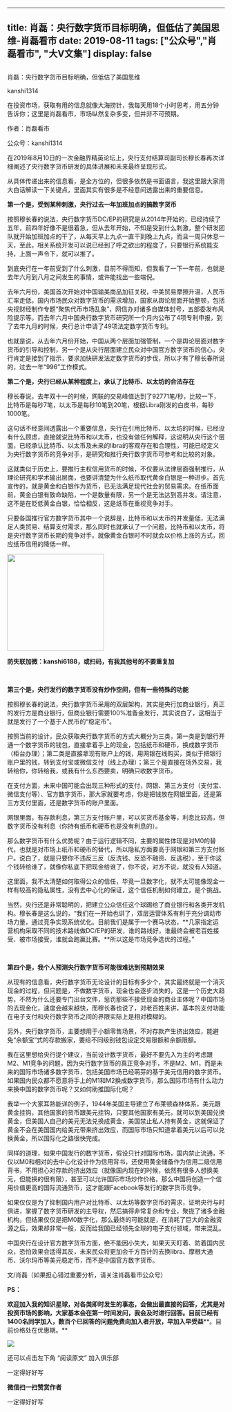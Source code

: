
---
title:  肖磊：央行数字货币目标明确，但低估了美国思维-肖磊看市
date: 2019-08-11
tags: ["公众号","肖磊看市", "大V文集"]
display: false
---


## 



肖磊：央行数字货币目标明确，但低估了美国思维




kanshi1314




在投资市场，获取有用的信息就像大海捞针，我每天用18个小时思考，用五分钟告诉你；这里是肖磊看市，市场纵然复杂多变，但并非不可预期。


作者：肖磊看市

公众号：kanshi1314



在2019年8月10日的一次金融界精英论坛上，央行支付结算司副司长穆长春再次详细阐述了央行数字货币研发的具体进展和未来最终呈现形式。



从具体传递出来的信息看，是全方位的，但很多依然是书面语言，我这里跟大家用大白话解读一下关键点，里面其实有很多是不经意间透露出来的重要信息。



**第一个是，受到某种刺激，央行过去一年加班加点的搞数字货币**



按照穆长春的说法，央行数字货币DC/EP的研究是从2014年开始的，已经持续了五年，前四年好像不是很着急，但从去年开始，不知是受到什么刺激，整个研发团队就开始加班加点的干了，从每天早上九点一直干到晚上九点，而且一周只休息一天，至此，相关系统开发可以说已经到了呼之欲出的程度了，只要银行系统能支持，上面一声令下，就可以推了。



到底央行在一年前受到了什么刺激，目前不得而知，但我看了一下一年前，也就是去年六月到八月之间发生的事情，或许能找出一些端倪。



去年六月份，美国首次开始对中国输美商品加征关税，中美贸易摩擦升温，人民币汇率走低，国内市场民众对数字货币的需求增加，国家从舆论层面开始整顿，包括央视财经制作专题“聚焦代币市场乱象”，网信办对诸多自媒体封号，五部委发布风险提示等。而去年六月中国央行数字货币研究所一个月内公布了4项专利申报，到了去年九月的时候，央行总计申请了49项法定数字货币专利。



也就是说，从去年六月份开始，中国从两个层面加强管制，一个是舆论层面对数字货币的引导和控制，另一个是从央行层面建立民众对中国官方数字货币的信心，央行肯定是接到了指示，要求加快研发法定数字货币的步伐，所以才有了穆长春所说的，过去一年“996”工作模式。



**第二个是，央行已经从某种程度上，承认了比特币、以太坊的合法存在**



穆长春说，去年双十一的时候，网联的交易峰值达到了92771笔/秒，比较一下，比特币是每秒7笔，以太币是每秒10笔到20笔，根据Libra刚发的白皮书，每秒1000笔。



这句话不经意间透露出一个重要信息，央行在引用比特币、以太坊的时候，已经没有什么顾虑，直接就说比特币和以太币，也没有做任何解释，这说明从央行这个层面，已经承认比特币、以太币及未来的libra的客观存在和合理性，可能已经定义为央行数字货币的竞争对手，是研究和推行央行数字货币可参考和比较的对象。



这就类似于历史上，要推行主权信用货币的时候，不仅要从法律层面强制推行，从理论研究和学术输出层面，也要讲清楚为什么纸币取代黄金白银是一种进步。首先宣传的，就是黄金和白银作为货币，已无法满足现代社会的贸易需求。在纸币面前，黄金白银有致命缺陷，一个是数量有限，另一个是无法达到高并发。请注意，这不是在贬低黄金白银，恰恰相反，这是纸币在重视竞争对手。



只要各国推行官方数字货币其中一个说辞是，比特币和以太币的并发量低，无法满足人类贸易、结算支付需求，那么同时也就承认了一个问题，比特币和以太币，将是央行数字货币长期的竞争对手。就像黄金白银时不时就会以价格上涨的方式，回应纸币信用的降低一样。



<img class="rich_pages" data-copyright="0" data-ratio="1" data-s="300,640" src="https://mmbiz.qpic.cn/mmbiz_jpg/rIYcHn0KrPQxE6zMiarib0VYKnt94Md6MMtJIw6YEwy8maoZPYfqopnlsqVs55Vz3JiaQIS7PZ1rg8lrYVngiaw9CQ/640?wx_fmt=jpeg" data-type="jpeg" data-w="430" style="height: 224px;width: 224px;"/>

**防失联加微：kanshi6188，或扫码，有我其他号的不要重复加**

&nbsp;

**第三个是，央行发行的数字货币没有炒作空间，但有一些特殊的功能**



按照穆长春的说法，央行数字货币采用的双层架构，其实是央行加商业银行，真正的发行方是商业银行，但商业银行需要100%准备金发行，其实说白了，这相当于就是发行了一个基于人民币的“稳定币”。



按照当前的设计，民众获取央行数字货币的方式大概分为三类，第一类是到银行开通一个数字货币的钱包，直接拿着手上的现金，包括纸币和硬币，换成数字货币（柜台办理）；第二类是直接拿现有账户上的钱，用网银在线购买，类似于把银行账户里的钱，转到支付宝或微信支付（线上办理）；第三个是直接在场外交易，我转给你，你转给我，或我有什么东西要卖，明确只收数字货币。



在支付方面，未来中国可能会出现三种形式的支付，网银、第三方支付（支付宝、微信支付等）、官方数字货币，那大家就要考虑，你是把钱放在网银里面，还是第三方支付里面，还是数字货币的账户里面。



网银里面，有存款利息，第三方支付账户里，可以买货币基金等，利息比较高，但数字货币没有利息（你持有纸币和硬币也是没有利息的）。



那么数字货币有什么优势呢？由于运行逻辑不同，主要的属性体现是对M0的替代，也就是对市场上纸币和硬币的替代，所以隐私方面要高于网银和第三方支付账户。说白了，就是只要你不违反三反（反洗钱、反恐不融资、反逃税），至于你这个钱转给谁了，就像你私底下把现金给谁了，你不说，对方不说，就没有人知道。



这里面，我不太清楚如何取得公众的信任，毕竟一旦数字化，就不太可能像现金一样有较高的隐私属性，没有去中心化的保证，这个信任机制如何建立，是个挑战。



当然，央行还是非常聪明的，把建立公众信任这个球踢给了商业银行和各类开发机构。穆长春是这么说的，“我们在一开始也讲了，双层运营体系有利于充分调动市场力量，通过竞争实现系统优化。目前我们是属于一个赛马状态，**几家指定运营机构采取不同的技术路线做DC/EP的研发，谁的路线好，谁最终会被老百姓接受、被市场接受，谁就会跑赢比赛。**所以这是市场竞争选优的过程。”

&nbsp;

**第四个是，我个人预测央行数字货币可能很难达到预期效果**



从现有的信息看，央行数字货币无论设计的目标有多少个，其实最终就是一个消灭现金的过程，但问题是，不做数字货币，现金也会逐步消失的，这是一个历史大趋势，不然为什么还要专门出台文件，惩罚那些不接受现金的商业主体呢？中国市场的去现金化，速度会越来越快，而穆长春也说了，对老百姓来讲，基本的支付功能在电子支付和央行数字货币之间的界限实际上是相对模糊的。



另外，央行数字货币，主要想用于小额零售场景，不对存款产生挤出效应，能避免“余额宝”式的存款搬家，要给不同级别钱包设定交易限额和余额限额。



我在这里想给央行提个建议，当前设计数字货币，最好不要先入为主的考虑跟M2、M1竞争的问题，因为央行数字货币的真正竞争对手，不是M2、M1，而是未来的国际市场诸多数字货币，包括美国市场已经萌芽的基于美元信用的数字货币。如果国内民众都不愿意将手上的M1和M2换成数字货币，那么国际市场有什么动力来换中国的数字货币呢？又如何助推国际化呢？



我举一个大家耳熟能详的例子，1944年美国主导建立了布莱顿森林体系，美元跟黄金挂钩，其他国家的货币跟美元挂钩，只要其他国家有美元，就可以到美国兑换黄金，但美国人自己的美元无法兑换成黄金，美国禁止私人持有黄金，这就保证了黄金不会在美国国内给美元带来挤出效应，而国际市场只知道拿着美元以后可以兑换黄金，所以国际化之路很快完成。



同样的道理，如果中国发行的数字货币，假设只针对国际市场，国内禁止流通，不仅以M0和相对的去中心化设计作为信用背书，还使用黄金储备作为信用二级信用背书，不用担心对存款的挤出效应（就像国内现在的时候，依然有很多人想换美元，但能换的很有限），甚至可以允许国际市场炒作价格，那么中国将创造一个信用价值更高的国际流通货币，这才能跟Facebook等发行的数字货币竞争。



如果仅仅是为了抑制国内用户对比特币、以太坊等数字货币的需求，证明央行与时俱进，掌握了数字货币研发的主导权，然后搞得非常复杂和专业，聚拢了诸多金融机构，但结果仅仅是把M0数字化，那么最终的可能就是，在消耗了巨大的金融资源之后，效果却非常一般，反而给我国已经领先全球的电子支付领域，带来混乱。



中国央行在设计官方数字货币方面，绝不能因小失大，如果天天盯着、防着国内民众，恐怕效果会适得其反，未来民众将更加会千方百计的去换libra、摩根大通币、沃尔玛币等美元稳定币，而不是中国官方数字货币。



文/肖磊（如果担心错过重要分析，请关注肖磊看市公众号）



**PS：**



**欢迎加入我的知识星球，对各类即时发生的事态，会做出最直接的回答，尤其是对投资市场的影响，大家基本会在第一时间发问，我会及时进行回答。目前已经有1400名同学加入，****数百个已回答的问题免费向加入者开放，早****加入早受益****。目前价格处在优惠期。**





<img class="rich_pages" data-copyright="0" data-ratio="1.36" data-s="300,640" src="https://mmbiz.qpic.cn/mmbiz_png/rIYcHn0KrPTyAdichJv4FMB78GU7SppuuoeftByWcHFRafEaEib6icvQCBCsKgIEbG3MDQpmhejdJpTBzBYUDc4cQ/640?wx_fmt=png" data-type="png" data-w="750"/>



还可以点击左下角&nbsp;“阅读原文”&nbsp;加入俱乐部

一定得好好写


**微信扫一扫赞赏作者**






一定得好好写








